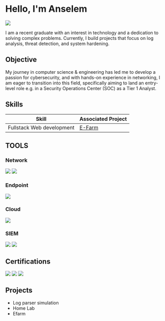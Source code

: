 # Hello, I'm Anselem
<a href="https://linkedin.com/in/anselem-ezechukwu"><img src="https://img.shields.io/badge/-LinkedIn-0072b1?&style=for-the-badge&logo=linkedin&logoColor=white" /></a>


I am a recent graduate with an interest in technology and a dedication to solving complex problems. Currently, I build projects that focus on log analysis, threat detection, and system hardening.

## Objective

My journey in computer science & engineering has led me to develop a passion for cybersecurity, and with hands-on experience in networking, I am eager to transition into this field, specifically aiming to land an entry-level role e.g. in a Security Operations Center (SOC) as a Tier 1 Analyst.

## Skills

| Skill                                         | Associated Project         |
|-----------------------------------------------|----------------------------|
| Fullstack Web development          | <a href="https://google.com">E-Farm</a>|




## TOOLS


### Network
<div>
    <img src="https://img.shields.io/badge/-Wireshark-1679A7?&style=for-the-badge&logo=Wireshark&logoColor=white" />
    <img src="https://img.shields.io/badge/-Cisco%20Packet%20Tracer-1BA0D7?&style=for-the-badge&logo=cisco&logoColor=white" />


</div>

### Endpoint
<div>
    <img src="https://img.shields.io/badge/-Microsoft_Defender_for_Endpoint-00A4EF?&style=for-the-badge&logo=Microsoft&logoColor=white" />

### Cloud
<div>
    <img src="https://img.shields.io/badge/-SQL-336791?&style=for-the-badge&logo=postgresql&logoColor=white" />

</div>

### SIEM
<div>
    <img src="https://img.shields.io/badge/-Microsoft_Sentinel-0078D4?&style=for-the-badge&logo=Microsoft&logoColor=white" />
    <img src="https://img.shields.io/badge/-Splunk-000000?&style=for-the-badge&logo=Splunk&logoColor=white" />

</div>

## Certifications
<div>
<img src="https://img.shields.io/badge/-Security%2B-FF0000?&style=for-the-badge&logo=CompTIA&logoColor=white" />
<img src="https://img.shields.io/badge/-CCNA%3A%20Enterprise%20Networking%2C%20Security%20and%20Automation-1BA0D7?&style=for-the-badge&logo=cisco&logoColor=white" />
<img src="https://img.shields.io/badge/-CCNA%3A%20Switching%2C%20Routing%20%26%20Wireless%20Essentials-1BA0D7?&style=for-the-badge&logo=cisco&logoColor=white" />
</div>

## Projects
- Log parser simulation
- Home Lab
- Efarm
